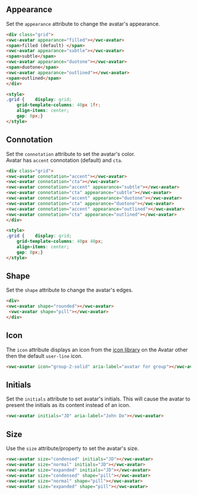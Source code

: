 ## Appearance

Set the `appearance` attribute to change the avatar's appearance.

```html preview
<div class="grid">
<vwc-avatar appearance="filled"></vwc-avatar>
<span>filled (default) </span>
<vwc-avatar appearance="subtle"></vwc-avatar>
<span>subtle</span>
<vwc-avatar appearance="duotone"></vwc-avatar>
<span>duotone</span>
<vwc-avatar appearance="outlined"></vwc-avatar>
<span>outlined</span>
</div>

<style>
.grid {    display: grid;
    grid-template-columns: 40px 1fr;
    align-items: center;
    gap: 8px;}
</style>
```

## Connotation

Set the `connotation` attribute to set the avatar's color.  
Avatar has `accent` connotation (default) and `cta`.

```html preview
<div class="grid">
<vwc-avatar connotation="accent"></vwc-avatar>
<vwc-avatar connotation="cta"></vwc-avatar>
<vwc-avatar connotation="accent" appearance="subtle"></vwc-avatar>
<vwc-avatar connotation="cta" appearance="subtle"></vwc-avatar>
<vwc-avatar connotation="accent" appearance="duotone"></vwc-avatar>
<vwc-avatar connotation="cta" appearance="duotone"></vwc-avatar>
<vwc-avatar connotation="accent" appearance="outlined"></vwc-avatar>
<vwc-avatar connotation="cta" appearance="outlined"></vwc-avatar>
</div>

<style>
.grid {    display: grid;
    grid-template-columns: 40px 40px;
    align-items: center;
    gap: 8px;}
</style>
```


## Shape

Set the `shape` attribute to change the avatar's edges.

```html preview
<div>
<vwc-avatar shape="rounded"></vwc-avatar>
 <vwc-avatar shape="pill"></vwc-avatar>
</div>
```


## Icon
The `icon` attribute displays an icon from the [icon library](/icons/icons-gallery/) on the Avatar other then the default `user-line` icon.

```html preview
<vwc-avatar icon="group-2-solid" aria-label="avatar for group"></vwc-avatar>
```

## Initials

Set the `initials` attribute to set avatar's initials. This will cause the avatar to present the initials as its content instead of an icon.

```html preview
<vwc-avatar initials="JD" aria-label="John Do"></vwc-avatar>
```


## Size

Use the `size` attribute/property to set the avatar's size.


```html preview
<vwc-avatar size="condensed" initials="JD"></vwc-avatar>
<vwc-avatar size="normal" initials="JD"></vwc-avatar>
<vwc-avatar size="expanded" initials="JD"></vwc-avatar>
<vwc-avatar size="condensed" shape="pill"></vwc-avatar>
<vwc-avatar size="normal" shape="pill"></vwc-avatar>
<vwc-avatar size="expanded" shape="pill"></vwc-avatar>
```
